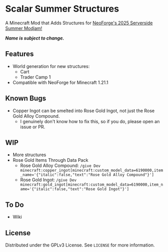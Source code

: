 # Scalar Summer Structures

A Minecraft Mod that Adds Structures for [NeoForge's 2025 Serverside Summer Modjam!](https://neoforged.net/news/2025serversidesummer/)

***Name is subject to change.***

## Features
- World generation for new structures:
  - Cart
  - Trader Camp 1
- Compatible with NeoForge for Minecraft 1.21.1

## Known Bugs
- Copper Ingot can be smelted into Rose Gold Ingot, not just the Rose Gold Alloy Compound.
  - I genuinely don't know how to fix this, so if you do, please open an issue or PR.

## WIP
- More structures
- Rose Gold Items Through Data Pack
  - Rose Gold Alloy Compound: `/give Dev minecraft:copper_ingot[minecraft:custom_model_data=6190000,item_name='{"italic":false,"text":"Rose Gold Alloy Compound"}']`
  - Rose Gold Ingot: `/give Dev minecraft:gold_ingot[minecraft:custom_model_data=6190000,item_name='{"italic":false,"text":"Rose Gold Ingot"}']`

## To Do
- Wiki

## License
Distributed under the GPLv3 License. See `LICENSE` for more information.